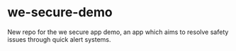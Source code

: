 # we-secure-demo
New repo for the we secure app demo, an app which aims to resolve safety issues through quick alert systems.

